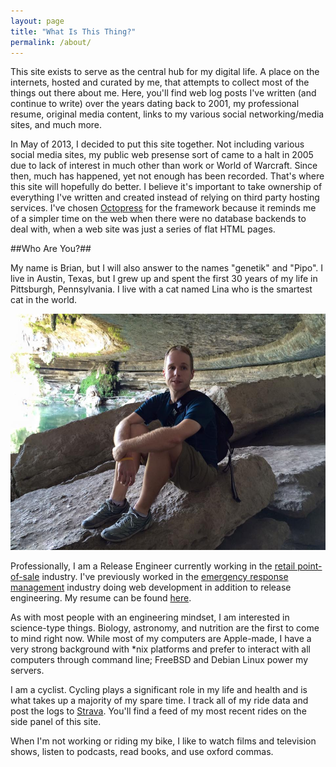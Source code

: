 ```yaml
---
layout: page
title: "What Is This Thing?"
permalink: /about/
---
```

This site exists to serve as the central hub for my digital life.  A place on the internets, hosted and curated by me, that attempts to collect most of the things out there about me.  Here, you'll find web log posts I've written (and continue to write) over the years dating back to 2001, my professional resume, original media content, links to my various social networking/media sites, and much more. 

In May of 2013, I decided to put this site together.  Not including various social media sites, my public web presense sort of came to a halt in 2005 due to lack of interest in much other than work or World of Warcraft.  Since then, much has happened, yet not enough has been recorded.  That's where this site will hopefully do better.  I believe it's important to take ownership of everything I've written and created instead of relying on third party hosting services.  I've chosen [Octopress](http://www.octopress.org) for the framework because it reminds me of a simpler time on the web when there were no database backends to deal with, when a web site was just a series of flat HTML pages.

##Who Are You?##

My name is Brian, but I will also answer to the names "genetik" and "Pipo".  I live in Austin, Texas, but I grew up and spent the first 30 years of my life in Pittsburgh, Pennsylvania.  I live with a cat named Lina who is the smartest cat in the world.

![Relaxing at Hamilton Pool (2015)](/images/posts-embed/2015-hamiltonpool.jpg)

Professionally, I am a Release Engineer currently working in the [retail point-of-sale](http://www.starmount.com/) industry.  I've previously worked in the [emergency response management](http://www.collaborativefusion.com/) industry doing web development in addition to release engineering.  My resume can be found <a href="{{ root_url }}/resume/" target="_blank">here</a>.

As with most people with an engineering mindset, I am interested in science-type things.  Biology, astronomy, and nutrition are the first to come to mind right now.  While most of my computers are Apple-made, I have a very strong background with \*nix platforms and prefer to interact with all computers through command line; FreeBSD and Debian Linux power my servers.

I am a cyclist.  Cycling plays a significant role in my life and health and is what takes up a majority of my spare time.  I track all of my ride data and post the logs to [Strava](http://www.strava.com).  You'll find a feed of my most recent rides on the side panel of this site.

When I'm not working or riding my bike, I like to watch films and television shows, listen to podcasts, read books, and use oxford commas.
